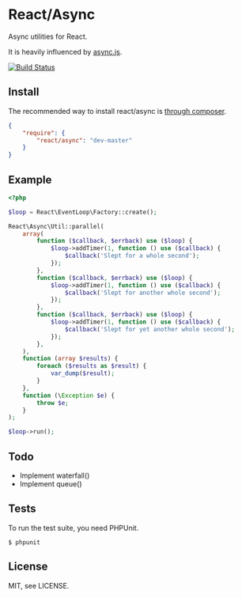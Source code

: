 # React/Async

Async utilities for React.

It is heavily influenced by [async.js](https://github.com/caolan/async).

[![Build Status](https://secure.travis-ci.org/react-php/async.png?branch=master)](http://travis-ci.org/react-php/zmq)

## Install

The recommended way to install react/async is [through composer](http://getcomposer.org).

```JSON
{
    "require": {
        "react/async": "dev-master"
    }
}
```

## Example

```php
<?php

$loop = React\EventLoop\Factory::create();

React\Async\Util::parallel(
    array(
        function ($callback, $errback) use ($loop) {
            $loop->addTimer(1, function () use ($callback) {
                $callback('Slept for a whole second');
            });
        },
        function ($callback, $errback) use ($loop) {
            $loop->addTimer(1, function () use ($callback) {
                $callback('Slept for another whole second');
            });
        },
        function ($callback, $errback) use ($loop) {
            $loop->addTimer(1, function () use ($callback) {
                $callback('Slept for yet another whole second');
            });
        },
    ),
    function (array $results) {
        foreach ($results as $result) {
            var_dump($result);
        }
    },
    function (\Exception $e) {
        throw $e;
    }
);

$loop->run();
```

## Todo

 * Implement waterfall()
 * Implement queue()

## Tests

To run the test suite, you need PHPUnit.

    $ phpunit

## License

MIT, see LICENSE.
